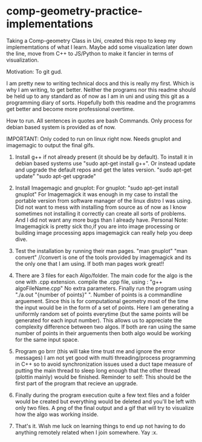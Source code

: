 # comp-geometry-practice-implementations
Taking a Comp-geometry Class in Uni, created this repo to keep my implememtations of what I learn. Maybe add some visualization later down the line, move from C++ to JS/Python to make it fancier in terms of visualization.

Motivation: To git gud. 

I am pretty new to writing technical docs and this is really my first. Which is why I am writing, to get better. Neither the programs nor this readme should be held up to any standard as of now as I am in uni and using this git as a programming diary of sorts. Hopefully both this readme and the programms get better and become more professional overtime.


How to run. All sentences in quotes are bash Commands. Only process for debian based system is provided as of now. 

IMPORTANT: Only coded to run on linux right now. Needs gnuplot and imagemagic to output the final gifs.
1)  Install g++ if not already present (it should be by default). 
      To install it in debian based systems use "sudo apt-get install g++".
      Or instead update and upgrade the default repos and get the lates version.
      "sudo apt-get update"
      "sudo apt-get upgrade"
  
2) Install Imagemagic and gnuplot:
    For gnuplot: "sudo apt-get install gnuplot"
    For Imagemagick it was enough in my case to install the portable version from software manager of the linux distro I was using. Did not want to mess with installing from source as of now as I know sometimes not installing it correctly can create all sorts of problems. And I did not want any more bugs than I already have.
    Personal Note: Imagemagick is pretty sick tho,if you are into image processing or building image processing apps imagemagick can really help you deep dive.
    
3) Test the installation by running their man pages.
    "man gnuplot"
    "man convert" //convert is one of the tools provided by imagemagick and its the only one that I am using.
     If both man pages work great!! 
4) There are 3 files for each Algo/folder. The main code for the algo is the one with .cpp extension. 
    compile the .cpp file, using : "g++ algoFileName.cpp" No extra parameters.
    Finally run the program using "./a.out "{number of points}" ". 
    Number of points is a commandline arguement. Since this is for computational geometry most of the time the input would be in the form of a set of points. Here I am generating a uniformly random set of points everytime (but the same points will be generated for each input number). This allows us to appreciate the complexity difference between two algos. If both are ran using the same number of points in their arguements then both algo would be working for the same input space.
    
5) Program go brrr (this will take time trust me and ignore the error messages) 
I am not yet good with multi threading/process programming in C++ so to avoid synchronization issues used a duct tape measure of putting the main thread to sleep long enough that the other thread (plottin mainly) would be finished.
Reminder to self: This should be the first part of the program that recieve an upgrade.

6) Finally during the program execution quite a few text files and a folder would be created but everything would be deleted and you'll be left with only two files. A png of the final output and a gif that will try to visualize how the algo was working inside.

7)  That's it. Wish me luck on learning things to end up not having to do anything remotely related when I join somewhere. Yay :x.
